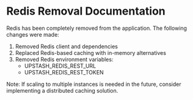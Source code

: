 # Redis Removal Documentation

Redis has been completely removed from the application. The following changes were made:

1. Removed Redis client and dependencies
2. Replaced Redis-based caching with in-memory alternatives
3. Removed Redis environment variables:
   - UPSTASH_REDIS_REST_URL
   - UPSTASH_REDIS_REST_TOKEN

Note: If scaling to multiple instances is needed in the future, consider implementing a distributed caching solution.

